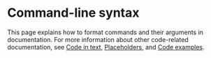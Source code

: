 # Command-line syntax

This page explains how to format commands and their arguments in documentation. For more information about other code-related documentation, see [Code in text](), [Placeholders](), and [Code examples]().
